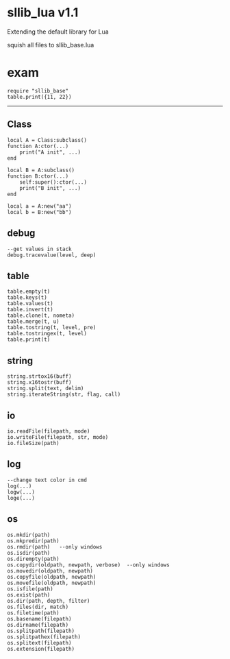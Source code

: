 # sllib_lua v1.1
Extending the default library for Lua

squish all files to sllib_base.lua 


# exam
```
require "sllib_base"
table.print({11, 22})
```

-----------------------------
## Class
```
local A = Class:subclass()
function A:ctor(...)
    print("A init", ...)
end

local B = A:subclass()
function B:ctor(...)
	self:super():ctor(...)
	print("B init", ...)
end

local a = A:new("aa")
local b = B:new("bb")
```

## debug
```
--get values in stack
debug.tracevalue(level, deep)
```

## table
```
table.empty(t)
table.keys(t)
table.values(t)
table.invert(t)
table.clone(t, nometa)
table.merge(t, u)
table.tostring(t, level, pre)
table.tostringex(t, level)
table.print(t)
```


## string
```
string.strtox16(buff)
string.x16tostr(buff)
string.split(text, delim)
string.iterateString(str, flag, call)
```


## io
```
io.readFile(filepath, mode)
io.writeFile(filepath, str, mode)
io.fileSize(path)
```

## log
```
--change text color in cmd
log(...)
logw(...)
loge(...)
```

## os
```
os.mkdir(path)
os.mkpredir(path)
os.rmdir(path)   --only windows
os.isdir(path)
os.dirempty(path)
os.copydir(oldpath, newpath, verbose)  --only windows
os.movedir(oldpath, newpath)
os.copyfile(oldpath, newpath)
os.movefile(oldpath, newpath)
os.isfile(path)
os.exist(path)
os.dir(path, depth, filter)
os.files(dir, match)
os.filetime(path)
os.basename(filepath)
os.dirname(filepath)
os.splitpath(filepath)
os.splitpathex(filepath)
os.splitext(filepath)
os.extension(filepath)
```









